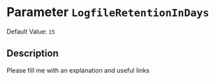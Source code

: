# Parameter `LogfileRetentionInDays`
Default Value: `15`

## Description
Please fill me with an explanation and useful links

